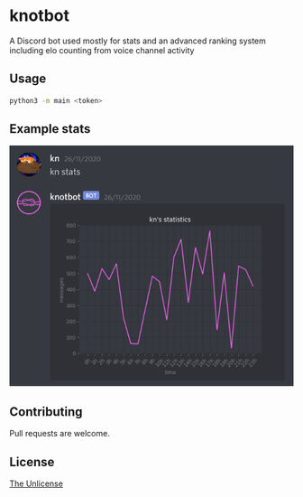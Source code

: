 # knotbot

A Discord bot used mostly for stats and an advanced ranking system including elo counting from voice channel activity

## Usage

```bash
python3 -m main <token>
```


## Example stats
![Example stats](resources/stat-example.png)

## Contributing
Pull requests are welcome.


## License
[The Unlicense](https://unlicense.org/)
